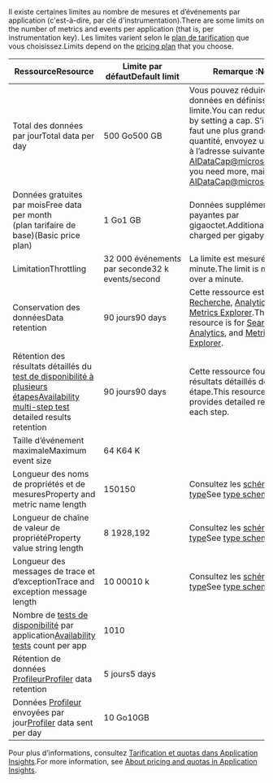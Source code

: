 <span data-ttu-id="cc35a-101">Il existe certaines limites au nombre de mesures et d’événements par application (c'est-à-dire, par clé d'instrumentation).</span><span class="sxs-lookup"><span data-stu-id="cc35a-101">There are some limits on the number of metrics and events per application (that is, per instrumentation key).</span></span> <span data-ttu-id="cc35a-102">Les limites varient selon le [plan de tarification](https://azure.microsoft.com/pricing/details/application-insights/) que vous choisissez.</span><span class="sxs-lookup"><span data-stu-id="cc35a-102">Limits depend on the [pricing plan](https://azure.microsoft.com/pricing/details/application-insights/) that you choose.</span></span>

| <span data-ttu-id="cc35a-103">**Ressource**</span><span class="sxs-lookup"><span data-stu-id="cc35a-103">**Resource**</span></span> | <span data-ttu-id="cc35a-104">**Limite par défaut**</span><span class="sxs-lookup"><span data-stu-id="cc35a-104">**Default limit**</span></span> | <span data-ttu-id="cc35a-105">**Remarque :**</span><span class="sxs-lookup"><span data-stu-id="cc35a-105">**Note**</span></span>
| --- | --- | --- |
| <span data-ttu-id="cc35a-106">Total des données par jour</span><span class="sxs-lookup"><span data-stu-id="cc35a-106">Total data per day</span></span> | <span data-ttu-id="cc35a-107">500 Go</span><span class="sxs-lookup"><span data-stu-id="cc35a-107">500 GB</span></span> | <span data-ttu-id="cc35a-108">Vous pouvez réduire les données en définissant une limite.</span><span class="sxs-lookup"><span data-stu-id="cc35a-108">You can reduce data by setting a cap.</span></span> <span data-ttu-id="cc35a-109">S’il vous faut une plus grande quantité, envoyez un e-mail à l’adresse suivante : AIDataCap@microsoft.com.</span><span class="sxs-lookup"><span data-stu-id="cc35a-109">If you need more, mail AIDataCap@microsoft.com.</span></span>
| <span data-ttu-id="cc35a-110">Données gratuites par mois</span><span class="sxs-lookup"><span data-stu-id="cc35a-110">Free data per month</span></span><br/> <span data-ttu-id="cc35a-111">(plan tarifaire de base)</span><span class="sxs-lookup"><span data-stu-id="cc35a-111">(Basic price plan)</span></span> | <span data-ttu-id="cc35a-112">1 Go</span><span class="sxs-lookup"><span data-stu-id="cc35a-112">1 GB</span></span> | <span data-ttu-id="cc35a-113">Données supplémentaires payantes par gigaoctet.</span><span class="sxs-lookup"><span data-stu-id="cc35a-113">Additional data is charged per gigabyte.</span></span>
| <span data-ttu-id="cc35a-114">Limitation</span><span class="sxs-lookup"><span data-stu-id="cc35a-114">Throttling</span></span> | <span data-ttu-id="cc35a-115">32 000 événements par seconde</span><span class="sxs-lookup"><span data-stu-id="cc35a-115">32 k events/second</span></span> | <span data-ttu-id="cc35a-116">La limite est mesurée par minute.</span><span class="sxs-lookup"><span data-stu-id="cc35a-116">The limit is measured over a minute.</span></span>
| <span data-ttu-id="cc35a-117">Conservation des données</span><span class="sxs-lookup"><span data-stu-id="cc35a-117">Data retention</span></span> | <span data-ttu-id="cc35a-118">90 jours</span><span class="sxs-lookup"><span data-stu-id="cc35a-118">90 days</span></span> | <span data-ttu-id="cc35a-119">Cette ressource est pour [Recherche](../articles/application-insights/app-insights-diagnostic-search.md), [Analytics](../articles/application-insights/app-insights-analytics.md) et [Metrics Explorer](../articles/application-insights/app-insights-metrics-explorer.md).</span><span class="sxs-lookup"><span data-stu-id="cc35a-119">This resource is for [Search](../articles/application-insights/app-insights-diagnostic-search.md), [Analytics](../articles/application-insights/app-insights-analytics.md), and [Metrics Explorer](../articles/application-insights/app-insights-metrics-explorer.md).</span></span>
| <span data-ttu-id="cc35a-120">Rétention des résultats détaillés du [test de disponibilité à plusieurs étapes](../articles/application-insights/app-insights-monitor-web-app-availability.md#multi-step-web-tests)</span><span class="sxs-lookup"><span data-stu-id="cc35a-120">[Availability multi-step test](../articles/application-insights/app-insights-monitor-web-app-availability.md#multi-step-web-tests) detailed results retention</span></span> | <span data-ttu-id="cc35a-121">90 jours</span><span class="sxs-lookup"><span data-stu-id="cc35a-121">90 days</span></span> | <span data-ttu-id="cc35a-122">Cette ressource fournit des résultats détaillés de chaque étape.</span><span class="sxs-lookup"><span data-stu-id="cc35a-122">This resource provides detailed results of each step.</span></span>
| <span data-ttu-id="cc35a-123">Taille d’événement maximale</span><span class="sxs-lookup"><span data-stu-id="cc35a-123">Maximum event size</span></span> | <span data-ttu-id="cc35a-124">64 K</span><span class="sxs-lookup"><span data-stu-id="cc35a-124">64 K</span></span> | 
| <span data-ttu-id="cc35a-125">Longueur des noms de propriétés et de mesures</span><span class="sxs-lookup"><span data-stu-id="cc35a-125">Property and metric name length</span></span> | <span data-ttu-id="cc35a-126">150</span><span class="sxs-lookup"><span data-stu-id="cc35a-126">150</span></span> | <span data-ttu-id="cc35a-127">Consultez les [schémas par type](https://github.com/Microsoft/ApplicationInsights-Home/blob/master/EndpointSpecs/Schemas/Docs/)</span><span class="sxs-lookup"><span data-stu-id="cc35a-127">See [type schemas](https://github.com/Microsoft/ApplicationInsights-Home/blob/master/EndpointSpecs/Schemas/Docs/)</span></span>
| <span data-ttu-id="cc35a-128">Longueur de chaîne de valeur de propriété</span><span class="sxs-lookup"><span data-stu-id="cc35a-128">Property value string length</span></span> | <span data-ttu-id="cc35a-129">8 192</span><span class="sxs-lookup"><span data-stu-id="cc35a-129">8,192</span></span> | <span data-ttu-id="cc35a-130">Consultez les [schémas par type](https://github.com/Microsoft/ApplicationInsights-Home/blob/master/EndpointSpecs/Schemas/Docs/)</span><span class="sxs-lookup"><span data-stu-id="cc35a-130">See [type schemas](https://github.com/Microsoft/ApplicationInsights-Home/blob/master/EndpointSpecs/Schemas/Docs/)</span></span>
| <span data-ttu-id="cc35a-131">Longueur des messages de trace et d’exception</span><span class="sxs-lookup"><span data-stu-id="cc35a-131">Trace and exception message length</span></span> | <span data-ttu-id="cc35a-132">10 000</span><span class="sxs-lookup"><span data-stu-id="cc35a-132">10 k</span></span> | <span data-ttu-id="cc35a-133">Consultez les [schémas par type](https://github.com/Microsoft/ApplicationInsights-Home/blob/master/EndpointSpecs/Schemas/Docs/)</span><span class="sxs-lookup"><span data-stu-id="cc35a-133">See [type schemas](https://github.com/Microsoft/ApplicationInsights-Home/blob/master/EndpointSpecs/Schemas/Docs/)</span></span>
| <span data-ttu-id="cc35a-134">Nombre de [tests de disponibilité](../articles/application-insights/app-insights-monitor-web-app-availability.md) par application</span><span class="sxs-lookup"><span data-stu-id="cc35a-134">[Availability tests](../articles/application-insights/app-insights-monitor-web-app-availability.md) count per app</span></span>  | <span data-ttu-id="cc35a-135">10</span><span class="sxs-lookup"><span data-stu-id="cc35a-135">10</span></span> |
| <span data-ttu-id="cc35a-136">Rétention de données [Profileur](../articles/application-insights/app-insights-profiler.md)</span><span class="sxs-lookup"><span data-stu-id="cc35a-136">[Profiler](../articles/application-insights/app-insights-profiler.md) data retention</span></span> | <span data-ttu-id="cc35a-137">5 jours</span><span class="sxs-lookup"><span data-stu-id="cc35a-137">5 days</span></span> |
| <span data-ttu-id="cc35a-138">Données [Profileur](../articles/application-insights/app-insights-profiler.md) envoyées par jour</span><span class="sxs-lookup"><span data-stu-id="cc35a-138">[Profiler](../articles/application-insights/app-insights-profiler.md) data sent per day</span></span> | <span data-ttu-id="cc35a-139">10 Go</span><span class="sxs-lookup"><span data-stu-id="cc35a-139">10GB</span></span> |

<span data-ttu-id="cc35a-140">Pour plus d’informations, consultez [Tarification et quotas dans Application Insights](../articles/application-insights/app-insights-pricing.md).</span><span class="sxs-lookup"><span data-stu-id="cc35a-140">For more information, see [About pricing and quotas in Application Insights](../articles/application-insights/app-insights-pricing.md).</span></span>

